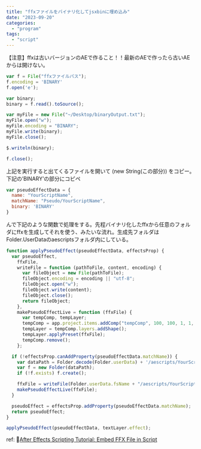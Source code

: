 ```yaml
---
title: "ffxファイルをバイナリ化してjsxbinに埋め込み"
date: "2023-09-20"
categories: 
  - "program"
tags: 
  - "script"
---
```


【注意】ffxは古いバージョンのAEで作ること！！最新のAEで作ったら古いAEからは開けない。

<!--more-->

```javascript
var f = File("ffxファイルパス");
f.encoding = 'BINARY'
f.open('e');

var binary;
binary = f.read().toSource();

var myFile = new File("~/Desktop/binaryOutput.txt");
myFile.open("w");
myFile.encoding = "BINARY";
myFile.write(binary);
myFile.close();

$.writeln(binary);

f.close();
```

上記を実行すると出てくるファイルを開いて (new String(この部分)) をコピー。下記の’BINARY’の部分にコピペ

```javascript
var pseudoEffectData = {
  name: "YourScriptName",
  matchName: "Pseudo/YourScriptName",
  binary: 'BINARY'
}
```

んで下記のような関数で処理をする。先程バイナリ化したffxから任意のフォルダにffxを生成してそれを使う、みたいな流れ。生成先フォルダはFolder.UserDataのaescriptsフォルダ内にしている。

```javascript
function applyPseudoEffect(pseudoEffectData, effectsProp) {
  var pseudoEffect,
    ffxFile,
    writeFile = function (pathToFile, content, encoding) {
      var fileObject = new File(pathToFile);
      fileObject.encoding = encoding || "utf-8";
      fileObject.open("w");
      fileObject.write(content);
      fileObject.close();
      return fileObject;
    },
    makePseudoEffectLive = function (ffxFile) {
      var tempComp, tempLayer;
      tempComp = app.project.items.addComp("tempComp", 100, 100, 1, 1, 24);
      tempLayer = tempComp.layers.addShape();
      tempLayer.applyPreset(ffxFile);
      tempComp.remove();
    };

  if (!effectsProp.canAddProperty(pseudoEffectData.matchName)) {
    var dataPath = Folder.decode(Folder.userData) + '/aescripts/YourScriptName';
    var f = new Folder(dataPath);
    if (!f.exists) f.create();

    ffxFile = writeFile(Folder.userData.fsName + "/aescripts/YourScriptName/" + pseudoEffectData.name + ".ffx", pseudoEffectData.binary, "BINARY");
    makePseudoEffectLive(ffxFile);
  }

  pseudoEffect = effectsProp.addProperty(pseudoEffectData.matchName);
  return pseudoEffect;
}

applyPseudoEffect(pseudoEffectData, textLayer.effect);
```

ref: 📝[After Effects Scripting Tutorial: Embed FFX File in Script](https://youtu.be/FOazhcjKFYU)
